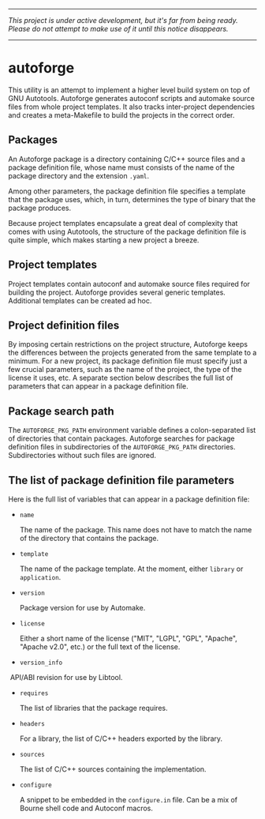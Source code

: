 ----

_This project is under active development, but it's far from being ready.
Please do not attempt to make use of it until this notice disappears._

----

# autoforge

This utility is an attempt to implement a higher level build system on
top of GNU Autotools. Autoforge generates autoconf scripts and automake
source files from whole project templates. It also tracks inter-project
dependencies and creates a meta-Makefile to build the projects in the
correct order.

## Packages

An Autoforge package is a directory containing C/C++ source files and a
package definition file, whose name must consists of the name of the
package directory and the extension `.yaml`.

Among other parameters, the package definition file specifies a template
that the package uses, which, in turn, determines the type of binary
that the package produces.

Because project templates encapsulate a great deal of complexity that
comes with using Autotools, the structure of the package definition file
is quite simple, which makes starting a new project a breeze.

## Project templates

Project templates contain autoconf and automake source files required
for building the project. Autoforge provides several generic templates.
Additional templates can be created ad hoc.

## Project definition files

By imposing certain restrictions on the project structure, Autoforge
keeps the differences between the projects generated from the same
template to a minimum. For a new project, its package definition file
must specify just a few crucial parameters, such as the name of the
project, the type of the license it uses, etc. A separate section
below describes the full list of parameters that can appear in a
package definition file.

## Package search path

The `AUTOFORGE_PKG_PATH` environment variable defines a colon-separated
list of directories that contain packages.  Autoforge searches for
package definition files in subdirectories of the `AUTOFORGE_PKG_PATH`
directories. Subdirectories without such files are ignored.

## The list of package definition file parameters

Here is the full list of variables that can appear in a package
definition file:

- `name`

  The name of the package. This name does not have to match the name
  of the directory that contains the package.

- `template`

  The name of the package template. At the moment, either `library` or
  `application`.

- `version`

  Package version for use by Automake.

- `license`

  Either a short name of the license ("MIT", "LGPL", "GPL", "Apache",
  "Apache v2.0", etc.) or the full text of the license.

- `version_info`

  API/ABI revision for use by Libtool.

- `requires`

  The list of libraries that the package requires.

- `headers`

  For a library, the list of C/C++ headers exported by the library.

- `sources`

  The list of C/C++ sources containing the implementation.

- `configure`

  A snippet to be embedded in the `configure.in` file. Can be a mix of
  Bourne shell code and Autoconf macros.
